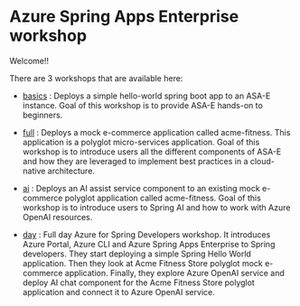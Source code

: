 # Azure Spring Apps Enterprise workshop

Welcome!! 

There are 3 workshops that are available here:

 - [basics](./basics/README.md) : Deploys a simple hello-world spring boot app to an ASA-E instance. Goal of this workshop is to provide ASA-E hands-on to beginners.
  
 - [full](./full/README.md) : Deploys a mock e-commerce application called acme-fitness. This application is a polyglot micro-services application. Goal of this workshop is to introduce users all the different components of ASA-E and how they are leveraged to implement best practices in a cloud-native architecture.

 - [ai](./ai/README.md) : Deploys an AI assist service component to an existing mock e-commerce polyglot application called acme-fitness. Goal of this workshop is to introduce users to Spring AI and how to work with Azure OpenAI resources.

 - [day](./day/README.md) : Full day Azure for Spring Developers workshop. It introduces Azure Portal, Azure CLI and Azure Spring Apps Enterprise to Spring developers. They start deploying a simple Spring Hello World application. Then they look at Acme Fitness Store polyglot mock e-commerce application. Finally, they explore Azure OpenAI service and deploy AI chat component for the Acme Fitness Store polyglot application and connect it to Azure OpenAI service.

